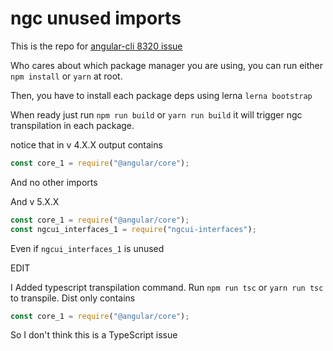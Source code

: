 # ngc unused imports

This is the repo for [angular-cli 8320 issue](https://github.com/angular/angular-cli/issues/8320)

Who cares about which package manager you are using, you can run either `npm install` or `yarn` at root.

Then, you have to install each package deps using lerna `lerna bootstrap`

When ready just run `npm run build` or `yarn run build` it will trigger ngc transpilation in each package.

notice that in v 4.X.X output contains

```javascript
const core_1 = require("@angular/core");
```

And no other imports

And v 5.X.X

```javascript
const core_1 = require("@angular/core");
const ngcui_interfaces_1 = require("ngcui-interfaces");
```

Even if `ngcui_interfaces_1` is unused

EDIT

I Added typescript transpilation command. Run `npm run tsc` or `yarn run tsc` to transpile. Dist only contains

```javascript
const core_1 = require("@angular/core");
```

So I don't think this is a TypeScript issue